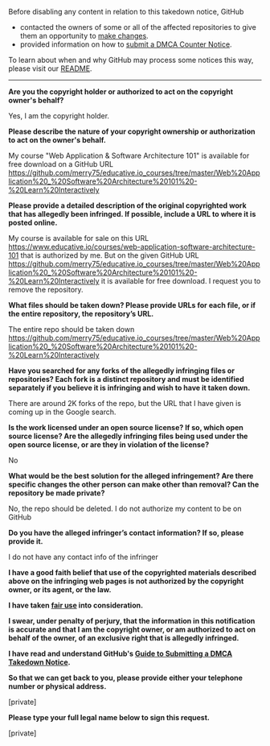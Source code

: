 Before disabling any content in relation to this takedown notice, GitHub
- contacted the owners of some or all of the affected repositories to give them an opportunity to [make changes](https://docs.github.com/en/github/site-policy/dmca-takedown-policy#a-how-does-this-actually-work).
- provided information on how to [submit a DMCA Counter Notice](https://docs.github.com/en/articles/guide-to-submitting-a-dmca-counter-notice).

To learn about when and why GitHub may process some notices this way, please visit our [README](https://github.com/github/dmca/blob/master/README.md).

---

**Are you the copyright holder or authorized to act on the copyright owner's behalf?**

Yes, I am the copyright holder.

**Please describe the nature of your copyright ownership or authorization to act on the owner's behalf.**

My course "Web Application & Software Architecture 101" is available for free download on a GitHub URL https://github.com/merry75/educative.io_courses/tree/master/Web%20Application%20_%20Software%20Architecture%20101%20-%20Learn%20Interactively

**Please provide a detailed description of the original copyrighted work that has allegedly been infringed. If possible, include a URL to where it is posted online.**

My course is available for sale on this URL https://www.educative.io/courses/web-application-software-architecture-101 that is authorized by me. But on the given GitHub URL https://github.com/merry75/educative.io_courses/tree/master/Web%20Application%20_%20Software%20Architecture%20101%20-%20Learn%20Interactively it is available for free download. I request you to remove the repository.

**What files should be taken down? Please provide URLs for each file, or if the entire repository, the repository’s URL.**

The entire repo should be taken down https://github.com/merry75/educative.io_courses/tree/master/Web%20Application%20_%20Software%20Architecture%20101%20-%20Learn%20Interactively

**Have you searched for any forks of the allegedly infringing files or repositories? Each fork is a distinct repository and must be identified separately if you believe it is infringing and wish to have it taken down.**

There are around 2K forks of the repo, but the URL that I have given is coming up in the Google search.

**Is the work licensed under an open source license? If so, which open source license? Are the allegedly infringing files being used under the open source license, or are they in violation of the license?**

No

**What would be the best solution for the alleged infringement? Are there specific changes the other person can make other than removal? Can the repository be made private?**

No, the repo should be deleted. I do not authorize my content to be on GitHub

**Do you have the alleged infringer’s contact information? If so, please provide it.**

I do not have any contact info of the infringer

**I have a good faith belief that use of the copyrighted materials described above on the infringing web pages is not authorized by the copyright owner, or its agent, or the law.**

**I have taken <a href="https://www.lumendatabase.org/topics/22">fair use</a> into consideration.**

**I swear, under penalty of perjury, that the information in this notification is accurate and that I am the copyright owner, or am authorized to act on behalf of the owner, of an exclusive right that is allegedly infringed.**

**I have read and understand GitHub's <a href="https://docs.github.com/articles/guide-to-submitting-a-dmca-takedown-notice/">Guide to Submitting a DMCA Takedown Notice</a>.**

**So that we can get back to you, please provide either your telephone number or physical address.**

[private]

**Please type your full legal name below to sign this request.**

[private]
